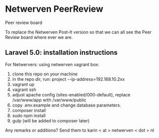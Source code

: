 # Netwerven PeerReview
Peer review board

To replace the Netwerven Post-It version so that we can all see the Peer Review board where ever we are.

## Laravel 5.0: installation instructions

For Netwervers: using netwerven vagrant box:

1. clone this repo on your machine
2. in the repo dir, run: project --ip-address=192.168.10.2xx
3. vagrant up
4. vagrant ssh
5. adjust apache config (sites-enabled/000-default), replace /var/www/app with /var/www/public
6. copy .env.example and change database parameters.
7. composer install
8. sudo npm install
9. gulp (will be added to composer later)

Any remarks or additions? Send them to karin < at > netwerven < dot > nl
